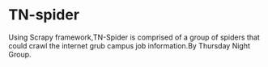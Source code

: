 TN-spider
=========

Using Scrapy framework,TN-Spider is comprised of a group of spiders that could crawl the internet grub campus job information.By Thursday Night Group.
